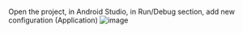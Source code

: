 Open the project, in Android Studio, in Run/Debug section, add new configuration (Application)
![image](https://github.com/NhanBuiDuc/SpaceShooter-GDX/assets/82086290/49182372-b7f5-4ae1-a71e-7f0c638e4bf4)
